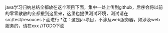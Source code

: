 java学习归纳总结全都放在这个项目下面，集中一处上传到github，后序会将以前的零零散散的全都搬到这里来，这里也提供测试环境，测试请在src/test/resouces下面进行
*注：这是jar项目，不涉及web服务器，如涉及web服务的，请在xxx //TODO下面